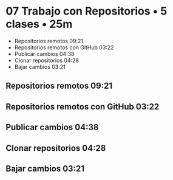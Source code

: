 # 07 Trabajo con Repositorios • 5 clases • 25m

* Repositorios remotos 09:21
* Repositorios remotos con GitHub 03:22
* Publicar cambios 04:38
* Clonar repositorios 04:28
* Bajar cambios 03:21

## Repositorios remotos 09:21
## Repositorios remotos con GitHub 03:22
## Publicar cambios 04:38
## Clonar repositorios 04:28
## Bajar cambios 03:21
